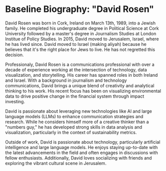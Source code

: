  # Baseline Biography: "David Rosen"

 David Rosen was born in Cork, Ireland on March 13th, 1989, into a Jewish family. He completed his undergraduate degree in Political Science at Cork University followed by a master's degree in Journalism Studies at London Institue of Policy Studies. In 2015, David moved to Jerusalem, Israel, where he has lived since. David moved to Israel (making aliyah) because he believes that it's the right place for Jews to live. He has not regretted this decision.

Professionaly, David Rosen is a communications professional with over a decade of experience working at the intersection of technology, data visualization, and storytelling. His career has spanned roles in both Ireland and Israel. With a background in journalism and technology communications, David brings a unique blend of creativity and analytical thinking to his work. His recent focus has been on visualizing environmental data to drive positive change in the financial system through impact investing.

David is passionate about leveraging new technologies like AI and large language models (LLMs) to enhance communication strategies and research. While he considers himself more of a creative thinker than a "numbers guy," he has developed strong skills in data analysis and visualization, particularly in the context of sustainability metrics.

Outside of work, David is passionate about technology, particularly artificial intelligence and large language models. He enjoys staying up-to-date with the latest advancements in the field and often engages in discussions with fellow enthusiasts. Additionally, David loves socializing with friends and exploring the vibrant cultural scene in Jerusalem. 
